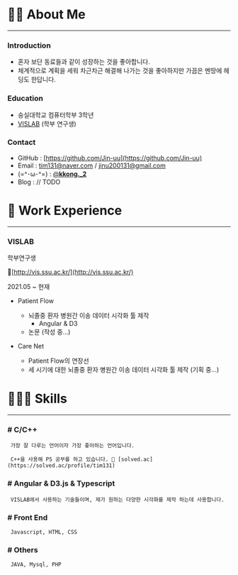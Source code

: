 # 👋🏼 About Me

---

### Introduction

- 혼자 보단 동료들과 같이 성장하는 것을 좋아합니다.
- 체계적으로 계획을 세워 차근차근 해결해 나가는 것을 좋아하지만 가끔은 멘땅에 헤딩도 한답니다.

### Education

- 숭실대학교 컴퓨터학부 3학년
- [VISLAB](http://vis.ssu.ac.kr/) (학부 연구생)

### Contact

- GitHub : [https://github.com/Jin-uu](https://github.com/Jin-uu)
- Email : tim131@naver.com / jinu200131@gmail.com
- (=^･ω･^=) :  [@**kkong._2**](https://www.instagram.com/kkong._2/)
- Blog :   // TODO

# 🧭 Work Experience

---

### VISLAB

학부연구생

📎[http://vis.ssu.ac.kr/](http://vis.ssu.ac.kr/)

2021.05 ~ 현재

- Patient Flow
    - 뇌졸중 환자 병원간 이송 데이터 시각화 툴 제작
        - Angular & D3
    - 논문 (작성 중…)
    
- Care Net
    - Patient Flow의 연장선
    - 세 시기에 대한 뇌졸중 환자 병원간 이송 데이터 시각화 툴 제작 (기획 중…)
    

# 🏋🏻‍♂️ Skills

---

### # C/C++

     가장 잘 다루는 언어이자 가장 좋아하는 언어입니다.

     C++을 사용해 PS 공부를 하고 있습니다. 📎 [solved.ac](https://solved.ac/profile/tim131)

### # Angular & D3.js & Typescript

     VISLAB에서 사용하는 기술들이며, 제가 원하는 다양한 시각화를 제작 하는데 사용합니다.

### # Front End

     Javascript, HTML, CSS

### # Others

     JAVA, Mysql, PHP